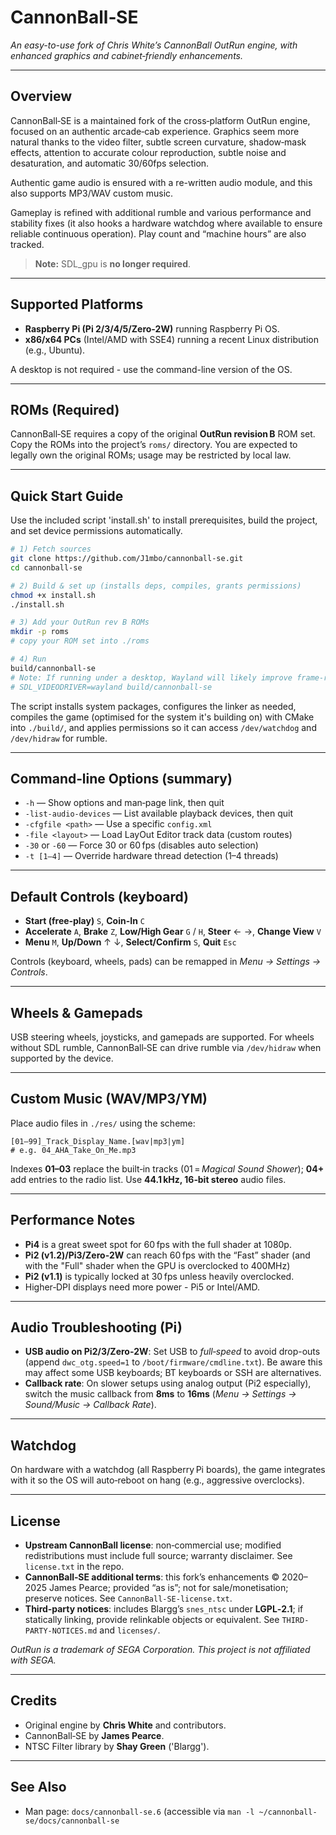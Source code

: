 # CannonBall‑SE

*An easy-to-use fork of Chris White’s CannonBall OutRun engine, with enhanced graphics and cabinet‑friendly enhancements.*

---

## Overview

CannonBall‑SE is a maintained fork of the cross‑platform OutRun engine, focused on an authentic arcade‑cab experience. Graphics seem more natural thanks to the video filter, subtle screen curvature, shadow‑mask effects, attention to accurate colour reproduction, subtle noise and desaturation, and automatic 30/60fps selection.

Authentic game audio is ensured with a re-written audio module, and this also supports MP3/WAV custom music.

Gameplay is refined with additional rumble and various performance and stability fixes (it also hooks a hardware watchdog where available to ensure reliable continuous operation). Play count and “machine hours” are also tracked.

> **Note:** SDL\_gpu is **no longer required**.

---

## Supported Platforms

* **Raspberry Pi (Pi 2/3/4/5/Zero-2W)** running Raspberry Pi OS.
* **x86/x64 PCs** (Intel/AMD with SSE4) running a recent Linux distribution (e.g., Ubuntu).

A desktop is not required - use the command-line version of the OS.

---

## ROMs (Required)

CannonBall‑SE requires a copy of the original **OutRun revision B** ROM set. Copy the ROMs into the project’s `roms/` directory. You are expected to legally own the original ROMs; usage may be restricted by local law.

---

## Quick Start Guide

Use the included script 'install.sh' to install prerequisites, build the project, and set device permissions automatically.

```bash
# 1) Fetch sources
git clone https://github.com/J1mbo/cannonball-se.git
cd cannonball-se

# 2) Build & set up (installs deps, compiles, grants permissions)
chmod +x install.sh
./install.sh

# 3) Add your OutRun rev B ROMs
mkdir -p roms
# copy your ROM set into ./roms

# 4) Run
build/cannonball-se
# Note: If running under a desktop, Wayland will likely improve frame-rate; start as:
# SDL_VIDEODRIVER=wayland build/cannonball-se
```

The script installs system packages, configures the linker as needed, compiles the game (optimised for the system it's building on) with CMake into `./build/`, and applies permissions so it can access `/dev/watchdog` and `/dev/hidraw` for rumble.

---

## Command‑line Options (summary)

* `-h` — Show options and man‑page link, then quit
* `-list-audio-devices` — List available playback devices, then quit
* `-cfgfile <path>` — Use a specific `config.xml`
* `-file <layout>` — Load LayOut Editor track data (custom routes)
* `-30` or `-60` — Force 30 or 60 fps (disables auto selection)
* `-t [1–4]` — Override hardware thread detection (1–4 threads)

---

## Default Controls (keyboard)

* **Start (free‑play)** `S`, **Coin-In** `C`
* **Accelerate** `A`, **Brake** `Z`, **Low/High Gear** `G` / `H`, **Steer** ← →, **Change View** `V`
* **Menu** `M`, **Up/Down** ↑ ↓, **Select/Confirm** `S`, **Quit** `Esc`

Controls (keyboard, wheels, pads) can be remapped in *Menu → Settings → Controls*.

---

## Wheels & Gamepads

USB steering wheels, joysticks, and gamepads are supported. For wheels without SDL rumble, CannonBall‑SE can drive rumble via `/dev/hidraw` when supported by the device.

---

## Custom Music (WAV/MP3/YM)

Place audio files in `./res/` using the scheme:

```
[01–99]_Track_Display_Name.[wav|mp3|ym]
# e.g. 04_AHA_Take_On_Me.mp3
```

Indexes **01–03** replace the built‑in tracks (01 = *Magical Sound Shower*); **04+** add entries to the radio list. Use **44.1 kHz, 16‑bit stereo** audio files.

---

## Performance Notes

* **Pi4** is a great sweet spot for 60 fps with the full shader at 1080p.
* **Pi2 (v1.2)/Pi3/Zero-2W** can reach 60 fps with the “Fast” shader (and with the "Full" shader when the GPU is overclocked to 400MHz)
* **Pi2 (v1.1)** is typically locked at 30 fps unless heavily overclocked.
* Higher‑DPI displays need more power - Pi5 or Intel/AMD.

---

## Audio Troubleshooting (Pi)

* **USB audio on Pi2/3/Zero-2W**: Set USB to *full‑speed* to avoid drop-outs (append `dwc_otg.speed=1` to `/boot/firmware/cmdline.txt`). Be aware this may affect some USB keyboards; BT keyboards or SSH are alternatives.
* **Callback rate**: On slower setups using analog output (Pi2 especially), switch the music callback from **8ms** to **16ms** (*Menu → Settings → Sound/Music → Callback Rate*).

---

## Watchdog

On hardware with a watchdog (all Raspberry Pi boards), the game integrates with it so the OS will auto‑reboot on hang (e.g., aggressive overclocks).

---

## License

* **Upstream CannonBall license**: non‑commercial use; modified redistributions must include full source; warranty disclaimer. See `license.txt` in the repo.
* **CannonBall‑SE additional terms**: this fork’s enhancements © 2020–2025 James Pearce; provided “as is”; not for sale/monetisation; preserve notices. See `CannonBall-SE-license.txt`.
* **Third‑party notices**: includes Blargg’s `snes_ntsc` under **LGPL‑2.1**; if statically linking, provide relinkable objects or equivalent. See `THIRD-PARTY-NOTICES.md` and `licenses/`.

*OutRun is a trademark of SEGA Corporation. This project is not affiliated with SEGA.*

---

## Credits

* Original engine by **Chris White** and contributors.
* CannonBall‑SE by **James Pearce**.
* NTSC Filter library by **Shay Green** ('Blargg').

---

## See Also

* Man page: `docs/cannonball-se.6` (accessible via `man -l ~/cannonball-se/docs/cannonball-se`
